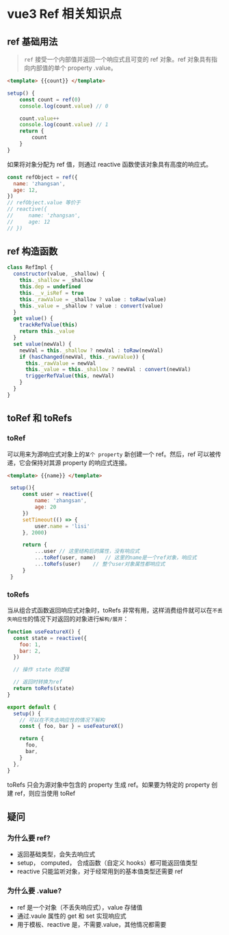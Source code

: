 # vue3 Ref 相关知识点

## ref 基础用法

> `ref` 接受一个内部值并返回一个响应式且可变的 ref 对象。ref 对象具有指向内部值的单个 property .value。

```html
<template> {{count}} </template>
```

```js
setup() {
    const count = ref(0)
    console.log(count.value) // 0

    count.value++
    console.log(count.value) // 1
    return {
        count
    }
}
```

如果将对象分配为 ref 值，则通过 reactive 函数使该对象具有高度的响应式。

```js
const refObject = ref({
  name: 'zhangsan',
  age: 12,
})
// refObject.value 等价于
// reactive({
//     name: 'zhangsan',
//     age: 12
// })
```

## ref 构造函数

```js
class RefImpl {
  constructor(value, _shallow) {
    this._shallow = _shallow
    this.dep = undefined
    this.__v_isRef = true
    this._rawValue = _shallow ? value : toRaw(value)
    this._value = _shallow ? value : convert(value)
  }
  get value() {
    trackRefValue(this)
    return this._value
  }
  set value(newVal) {
    newVal = this._shallow ? newVal : toRaw(newVal)
    if (hasChanged(newVal, this._rawValue)) {
      this._rawValue = newVal
      this._value = this._shallow ? newVal : convert(newVal)
      triggerRefValue(this, newVal)
    }
  }
}
```

## toRef 和 toRefs

### toRef

可以用来为源响应式对象上的`某个 property` 新创建一个 ref。然后，ref 可以被传递，它会保持对其源 property 的响应式连接。

```html
<template> {{name}} </template>
```

```js
 setup(){
     const user = reactive({
         name: 'zhangsan',
         age: 20
     })
     setTimeout(() => {
         user.name = 'lisi'
     }, 2000)

     return {
         ...user // 这里结构后的属性，没有响应式
         ...toRef(user, name)   // 这里的name是一个ref对象，响应式
         ...toRefs(user)    // 整个user对象属性都响应式
     }
 }

```

### toRefs

当从组合式函数返回响应式对象时，toRefs 非常有用，这样消费组件就可以在`不丢失响应性`的情况下对返回的对象进行`解构/展开`：

```js
function useFeatureX() {
  const state = reactive({
    foo: 1,
    bar: 2,
  })

  // 操作 state 的逻辑

  // 返回时转换为ref
  return toRefs(state)
}

export default {
  setup() {
    // 可以在不失去响应性的情况下解构
    const { foo, bar } = useFeatureX()

    return {
      foo,
      bar,
    }
  },
}
```

toRefs 只会为源对象中包含的 property 生成 ref。如果要为特定的 property 创建 ref，则应当使用 toRef

## 疑问

### 为什么要 ref?

- 返回基础类型，会失去响应式
- setup， computed， 合成函数（自定义 hooks）都可能返回值类型
- reactive 只能监听对象，对于经常用到的基本值类型还需要 ref

### 为什么要 .value?

- ref 是一个对象（不丢失响应式），value 存储值
- 通过.vaule 属性的 get 和 set 实现响应式
- 用于模板、reactive 是，不需要.value，其他情况都需要
